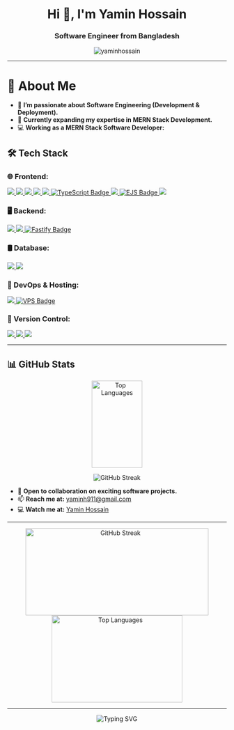 <h1 align="center">Hi 👋, I'm Yamin Hossain</h1>
<h3 align="center">Software Engineer from Bangladesh</h3>
<p align="center">
  <img src="https://komarev.com/ghpvc/?username=yaminhossen&label=👀%20Profile%20Views&color=ff69b4&style=for-the-badge" alt="yaminhossain" />
</p>

---

# 👋 About Me  

- 👀 **I’m passionate about Software Engineering (Development & Deployment).**  
- 🌱 **Currently expanding my expertise in MERN Stack Development.**  
- 💻 **Working as a MERN Stack Software Developer:**  
 ## 🛠️ Tech Stack  

### **🌐 Frontend:**  
<a href="#" target="_blank">
  <img src="https://img.shields.io/badge/HTML-E34F26?style=for-the-badge&logo=html5&logoColor=white">
</a>
<a href="#" target="_blank">
  <img src="https://img.shields.io/badge/CSS-1572B6?style=for-the-badge&logo=css3&logoColor=white">
</a>
<a href="#" target="_blank">
  <img src="https://img.shields.io/badge/Tailwind_CSS-06B6D4?style=for-the-badge&logo=tailwindcss&logoColor=white">
</a>
<a href="#" target="_blank">
  <img src="https://img.shields.io/badge/Bootstrap-563D7C?style=for-the-badge&logo=bootstrap&logoColor=white">
</a>
<a href="#" target="_blank">
  <img src="https://img.shields.io/badge/JavaScript-F7DF1E?style=for-the-badge&logo=javascript&logoColor=black">
</a>
<a href="#" target="_blank">
  <img src="https://img.shields.io/badge/TypeScript-3178C6?style=for-the-badge&logo=typescript&logoColor=white" alt="TypeScript Badge" />
</a>

<a href="#" target="_blank">
  <img src="https://img.shields.io/badge/React.js-61DAFB?style=for-the-badge&logo=react&logoColor=black">
</a>
<a href="#" target="_blank">
  <img src="https://img.shields.io/badge/EJS-61DAFB?style=for-the-badge&logo=EJS&logoColor=black" alt="EJS Badge" />
</a>

<a href="#" target="_blank">
  <img src="https://img.shields.io/badge/Vue.js-4FC08D?style=for-the-badge&logo=vue.js&logoColor=white">
</a>



### **🖥️ Backend:**  

<a href="#" target="_blank">
  <img src="https://img.shields.io/badge/Node.js-339933?style=for-the-badge&logo=node.js&logoColor=white">
</a>
<a href="#" target="_blank">
  <img src="https://img.shields.io/badge/Express-000000?style=for-the-badge&logo=express&logoColor=white">
</a>
<a href="#" target="_blank">
  <img src="https://img.shields.io/badge/Fastify-000000?style=for-the-badge&logo=fastify&logoColor=white" alt="Fastify Badge" />
</a>

### **🛢️ Database:**  
<a href="#" target="_blank">
  <img src="https://img.shields.io/badge/MySQL-4479A1?style=for-the-badge&logo=mysql&logoColor=white">
</a>
<a href="#" target="_blank">
  <img src="https://img.shields.io/badge/MongoDB-47A248?style=for-the-badge&logo=mongodb&logoColor=white">
</a>

### **🔧 DevOps & Hosting:**  
<a href="#" target="_blank">
  <img src="https://img.shields.io/badge/Docker-2496ED?style=for-the-badge&logo=docker&logoColor=white">
</a>
<a href="#" target="_blank">
  <img src="https://img.shields.io/badge/VPS-00A9E0?style=for-the-badge&logo=linux&logoColor=white" alt="VPS Badge" />
</a>





### **🎯 Version Control:**  

<a href="https://git-scm.com/" target="_blank">
  <img src="https://img.shields.io/badge/Git-F05032?style=for-the-badge&logo=git&logoColor=white">
</a>
<a href="https://github.com/" target="_blank">
  <img src="https://img.shields.io/badge/GitHub-181717?style=for-the-badge&logo=github&logoColor=white">
</a>
<a href="https://about.gitlab.com/" target="_blank">
  <img src="https://img.shields.io/badge/GitLab-FCA121?style=for-the-badge&logo=gitlab&logoColor=white">
</a>


---

## 📊 GitHub Stats  



<p align="center">
<!--   <img height="200" width="48%" src="https://github-readme-stats.vercel.app/api?username=yaminhossen&show_icons=true&theme=radical&line_height=27" alt="GitHub Stats" /> -->
  <img height="200" width="48%" src="https://github-readme-stats.vercel.app/api/top-langs/?username=yaminhossen&layout=compact&theme=radical" alt="Top Languages" />
</p>


<p align="center">
 <img src="https://github-readme-streak-stats.herokuapp.com/?user=yaminhossen&theme=radical" alt="GitHub Streak">
</p> 

- 💞️ **Open to collaboration on exciting software projects.**  
- 📫 **Reach me at:** [yaminh911@gmail.com](mailto:yaminh911@gmail.com)  
- 💻 **Watch me at:** [Yamin Hossain](https://techparkit.org/developer/yamin-hossain)

---

<p align="center">
  <img src="https://streak-stats.demolab.com/?user=yaminhossen&cache_seconds=86400" alt="GitHub Streak" width="420" height="200"/>
  <img src="https://github-readme-stats.vercel.app/api/top-langs?username=yaminhossen&show_icons=true&locale=en&layout=compact" alt="Top Languages" width="300" height="200" />
</p>

---

<p align="center">
  <img src="https://readme-typing-svg.herokuapp.com?font=Fira+Code&size=22&pause=1000&color=00FF00&width=560&lines=Let's+build+something+amazing+together!+🚀" alt="Typing SVG" />
</p>

